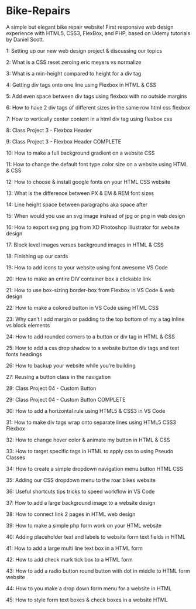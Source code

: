 # Bike-Repairs

A simple but elegant bike repair website! First responsive web design experience with HTML5, CSS3, FlexBox, and PHP, based on Udemy tutorials by Daniel Scott.

1: Setting up our new web design project & discussing our topics

2: What is a CSS reset zeroing eric meyers vs normalize

3: What is a min-height compared to height for a div tag

4: Getting div tags onto one line using Flexbox in HTML & CSS

5: Add even space between div tags using flexbox with no outside margins

6: How to have 2 div tags of different sizes in the same row html css flexbox

7: How to vertically center content in a html div tag using flexbox css

8: Class Project 3 - Flexbox Header

9: Class Project 3 - Flexbox Header COMPLETE

10: How to make a full background gradient on a website CSS

11: How to change the default font type color size on a website using HTML & CSS

12: How to choose & install google fonts on your HTML CSS website

13: What is the difference between PX & EM & REM font sizes

14: Line height space between paragraphs aka space after

15: When would you use an svg image instead of jpg or png in web design

16: How to export svg png jpg from XD Photoshop Illustrator for website design

17: Block level images verses background images in HTML & CSS

18: Finishing up our cards

19: How to add icons to your website using font awesome VS Code

20: How to make an entire DIV container box a clickable link

21: How to use box-sizing border-box from Flexbox in VS Code & web design

22: How to make a colored button in VS Code using HTML CSS

23: Why can’t I add margin or padding to the top bottom of my a tag Inline vs block elements

24: How to add rounded corners to a button or div tag in HTML & CSS

25: How to add a css drop shadow to a website button div tags and text fonts headings

26: How to backup your website while you’re building

27: Reusing a button class in the navigation

28: Class Project 04 - Custom Button

29: Class Project 04 - Custom Button COMPLETE

30: How to add a horizontal rule using HTML5 & CSS3 in VS Code

31: How to make div tags wrap onto separate lines using HTML5 CSS3 Flexbox

32: How to change hover color & animate my button in HTML & CSS

33: How to target specific tags in HTML to apply css to using Pseudo Classes

34: How to create a simple dropdown navigation menu button HTML CSS

35: Adding our CSS dropdown menu to the roar bikes website

36: Useful shortcuts tips tricks to speed workflow in VS Code

37: How to add a large background image to a website design

38: How to connect link 2 pages in HTML web design

39: How to make a simple php form work on your HTML website

40: Adding placeholder text and labels to website form text fields in HTML

41: How to add a large multi line text box in a HTML form

42: How to add check mark tick box to a HTML form

43: How to add a radio button round button with dot in middle to HTML form website

44: How to you make a drop down form menu for a website in HTML

45: How to style form text boxes & check boxes in a website HTML

